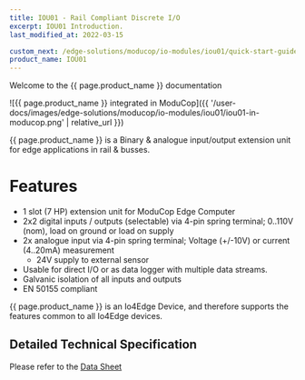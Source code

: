 ```yaml
---
title: IOU01 - Rail Compliant Discrete I/O
excerpt: IOU01 Introduction.
last_modified_at: 2022-03-15

custom_next: /edge-solutions/moducop/io-modules/iou01/quick-start-guide
product_name: IOU01
---
```


Welcome to the {{ page.product_name }} documentation

![{{ page.product_name }} integrated in ModuCop]({{ '/user-docs/images/edge-solutions/moducop/io-modules/iou01/iou01-in-moducop.png' | relative_url }})

{{ page.product_name }} is a Binary & analogue input/output extension unit for edge applications in rail & busses.

# Features

* 1 slot (7 HP) extension unit for ModuCop Edge Computer
* 2x2 digital inputs / outputs (selectable) via 4-pin spring terminal; 0..110V (nom), load on ground or load on supply
* 2x analogue input via 4-pin spring terminal; Voltage (+/-10V) or current (4..20mA) measurement
  * 24V supply to external sensor
* Usable for direct I/O or as data logger with multiple data streams.
* Galvanic isolation of all inputs and outputs
* EN 50155 compliant

[TODO]: # (link to io4edeg common page)
{{ page.product_name }} is an Io4Edge Device, and therefore supports the features common to all Io4Edge devices.

## Detailed Technical Specification

Please refer to the [Data Sheet](https://www.ci4rail.com/wp-content/uploads/2021/10/IOU01_DS_en.pdf)
